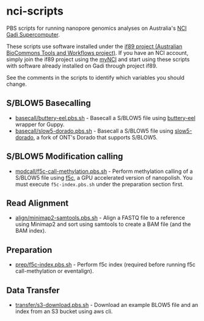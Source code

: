 # nci-scripts

PBS scripts for running nanopore genomics analyses on Australia's [NCI Gadi Supercomputer](https://nci.org.au/our-systems/hpc-systems).

These scripts use software installed under the [if89 project (Australian BioCommons Tools and Workflows project)](https://australianbiocommons.github.io/ables/if89/).  If you have an NCI account, simply join the if89 project using the [myNCI](https://my.nci.org.au/mancini/login?next=/mancini/) and start using these scripts with software already installed on Gadi through project if89.  

See the comments in the scripts to identify which variables you should change.

## S/BLOW5 Basecalling

- [basecall/buttery-eel.pbs.sh](basecall/buttery-eel.pbs.sh) - Basecall a S/BLOW5 file using [buttery-eel](https://github.com/Psy-Fer/buttery-eel) wrapper for Guppy.
- [basecall/slow5-dorado.pbs.sh](basecall/slow5-dorado.pbs.sh) - Basecall a S/BLOW5 file using [slow5-dorado](https://github.com/hiruna72/slow5-dorado/releases/), a fork of ONT's Dorado that supports S/BLOW5.

## S/BLOW5 Modification calling

- [modcall/f5c-call-methylation.pbs.sh](modcall/f5c-call-methylation.pbs.sh) - Perform methylation calling of a S/BLOW5 file using [f5c](https://github.com/hasindu2008/f5c/), a GPU accelerated version of nanopolish. You must execute `f5c-index.pbs.sh` under the preparation section first.

## Read Alignment

- [align/minimap2-samtools.pbs.sh](align/minimap2-samtools.pbs.sh) - Align a FASTQ file to a reference using Minimap2 and sort using samtools to create a BAM file (and the BAM index).

## Preparation

- [prep/f5c-index.pbs.sh](prep/f5c-index.pbs.sh) - Perform f5c index (required before running f5c call-methylation or eventalign).

## Data Transfer

- [transfer/s3-download.pbs.sh](transfer/s3-download.pbs.sh) - Download an example BLOW5 file and an index from an S3 bucket using aws cli.
